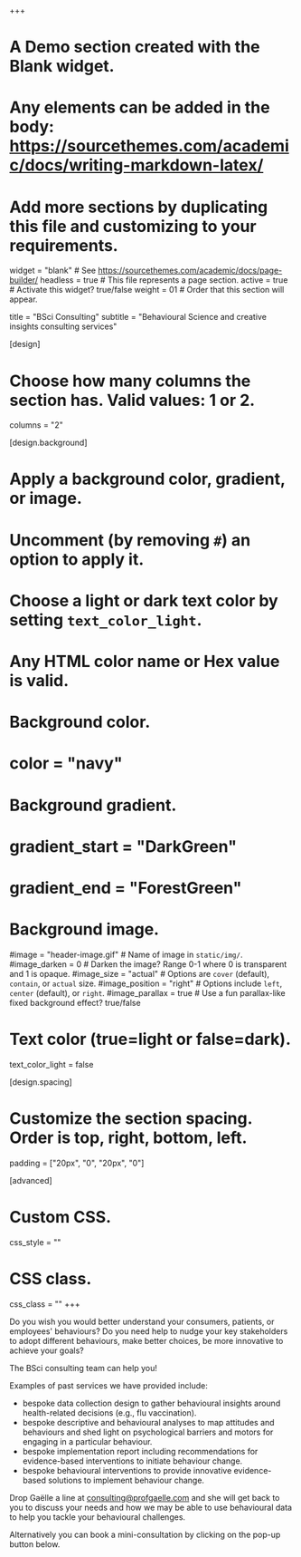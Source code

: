 +++
# A Demo section created with the Blank widget.
# Any elements can be added in the body: https://sourcethemes.com/academic/docs/writing-markdown-latex/
# Add more sections by duplicating this file and customizing to your requirements.

widget = "blank"  # See https://sourcethemes.com/academic/docs/page-builder/
headless = true  # This file represents a page section.
active = true  # Activate this widget? true/false
weight = 01  # Order that this section will appear.

title = "BSci Consulting"
subtitle = "Behavioural Science and creative insights consulting services"



[design]
  # Choose how many columns the section has. Valid values: 1 or 2.
  columns = "2"

[design.background]
  # Apply a background color, gradient, or image.
  #   Uncomment (by removing `#`) an option to apply it.
  #   Choose a light or dark text color by setting `text_color_light`.
  #   Any HTML color name or Hex value is valid.

  # Background color.
  # color = "navy"
  
  # Background gradient.
  # gradient_start = "DarkGreen"
  # gradient_end = "ForestGreen"
  
  # Background image.
  #image = "header-image.gif"  # Name of image in `static/img/`.
  #image_darken = 0  # Darken the image? Range 0-1 where 0 is transparent and 1 is opaque.
  #image_size = "actual"  #  Options are `cover` (default), `contain`, or `actual` size.
  #image_position = "right"  # Options include `left`, `center` (default), or `right`.
  #image_parallax = true  # Use a fun parallax-like fixed background effect? true/false
  
  # Text color (true=light or false=dark).
  text_color_light = false

[design.spacing]
  # Customize the section spacing. Order is top, right, bottom, left.
  padding = ["20px", "0", "20px", "0"]

[advanced]
 # Custom CSS. 
 css_style = ""
 
 # CSS class.
 css_class = ""
+++

Do you wish you would better understand your consumers, patients, or employees' behaviours? Do you need help to nudge your key stakeholders to adopt different behaviours, make better choices, be more innovative to achieve your goals?

The BSci consulting team can help you!

Examples of past services we have provided include:

- bespoke data collection design to gather behavioural insights around health-related decisions (e.g., flu vaccination).
- bespoke descriptive and behavioural analyses to map attitudes and behaviours and shed light on psychological barriers and motors for engaging in a particular behaviour.
- bespoke implementation report including recommendations for evidence-based interventions to initiate behaviour change.
- bespoke behavioural interventions to provide innovative evidence-based solutions to implement behaviour change.

Drop Gaëlle a line at [consulting@profgaelle.com](mailto:consulting@profgaelle.com) and she will get back to you to discuss your needs and how we may be able to use behavioural data to help you tackle your behavioural challenges.

Alternatively you can book a mini-consultation by clicking on the pop-up button below.

<!-- Calendly badge widget begin -->
<link href="https://assets.calendly.com/assets/external/widget.css" rel="stylesheet">
<script src="https://assets.calendly.com/assets/external/widget.js" type="text/javascript" async></script>
<script type="text/javascript">window.onload = function() { Calendly.initBadgeWidget({ url: 'https://calendly.com/profgaelle/15min', text: 'Schedule time with me', color: '#ef0d50', textColor: '#ffffff', branding: true }); }</script>
<!-- Calendly badge widget end -->
